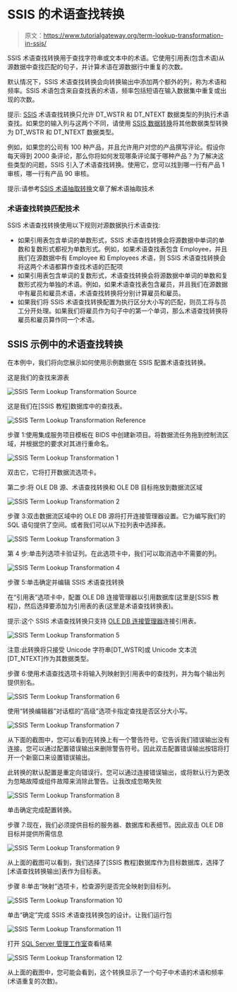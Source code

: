 # SSIS 的术语查找转换

> 原文：<https://www.tutorialgateway.org/term-lookup-transformation-in-ssis/>

SSIS 术语查找转换用于查找字符串或文本中的术语。它使用引用表(包含术语)从源数据中查找匹配的句子，并计算术语在源数据行中重复的次数。

默认情况下，SSIS 术语查找转换会向转换输出中添加两个额外的列，称为术语和频率。SSIS 术语包含来自查找表的术语，频率包括短语在输入数据集中重复或出现的次数。

提示: [SSIS](https://www.tutorialgateway.org/ssis/) 术语查找转换只允许 DT_WSTR 和 DT_NTEXT 数据类型的列执行术语查找。如果您的输入列与这两个不同，请使用 [SSIS 数据转换](https://www.tutorialgateway.org/ssis-data-conversion/)将其他数据类型转换为 DT_WSTR 和 DT_NTEXT 数据类型。

例如，如果您的公司有 100 种产品，并且允许用户对您的产品撰写评论。假设你每天得到 2000 条评论，那么你将如何发现哪条评论属于哪种产品？为了解决这些类型的问题，SSIS 引入了术语查找转换。使用它，您可以找到哪一行有产品 1 审核，哪一行有产品 90 审核。

提示:请参考[SSIS 术语抽取转换](https://www.tutorialgateway.org/term-extraction-transformation-in-ssis/)文章了解术语抽取技术

### 术语查找转换匹配技术

SSIS 术语查找转换使用以下规则对源数据执行术语查找:

*   如果引用表包含单词的单数形式，SSIS 术语查找转换会将源数据中单词的单数和复数形式都视为单数形式。例如，如果术语查找表包含 Employee，并且我们在源数据中有 Employee 和 Employees 术语，则 SSIS 术语查找转换会将这两个术语都算作查找术语的匹配项
*   如果引用表包含单词的复数形式，术语查找转换会将源数据中单词的单数和复数形式视为单独的术语。例如，如果术语查找表包含雇员，并且我们在源数据中有雇员和雇员术语，术语查找转换将分别计算雇员和雇员。
*   如果我们将 SSIS 术语查找转换配置为执行区分大小写的匹配，则员工将与员工分开处理。如果我们将雇员作为句子中的第一个单词，那么术语查找转换将雇员和雇员算作同一个术语。

## SSIS 示例中的术语查找转换

在本例中，我们将向您展示如何使用示例数据在 SSIS 配置术语查找转换。

这是我们的查找来源表

![SSIS Term Lookup Transformation Source](img/efc96f085883bf7488dd0c8395891b3e.png)

这是我们在[SSIS 教程]数据库中的查找表。

![SSIS Term Lookup Transformation Reference](img/bfad495cdff1f8209852dab7a4af89f7.png)

步骤 1:使用集成服务项目模板在 BIDS 中创建新项目。将数据流任务拖到控制流区域，并根据您的要求对其进行重命名。

![SSIS Term Lookup Transformation 1](img/e79a1806e17fba74066db2246eb9f989.png)

双击它，它将打开数据流选项卡。

第二步:将 OLE DB 源、术语查找转换和 OLE DB 目标拖放到数据流区域

![SSIS Term Lookup Transformation 2](img/ae31056517abcc8d9363832e78b4c12f.png)

步骤 3:双击数据流区域中的 OLE DB 源将打开连接管理器设置。它为编写我们的 SQL 语句提供了空间。或者我们可以从下拉列表中选择表。

![SSIS Term Lookup Transformation 3](img/0650f44d82ec9f2b6794bd4db17979f5.png)

第 4 步:单击列选项卡验证列。在此选项卡中，我们可以取消选中不需要的列。

![SSIS Term Lookup Transformation 4](img/85c9faa085dc872a5a5b01e22e5a33b3.png)

步骤 5:单击确定并编辑 SSIS 术语查找转换

在“引用表”选项卡中，配置 OLE DB 连接管理器以引用数据库(这里是[SSIS 教程])，然后选择要添加为引用表的表(这里是术语查找转换表)。

提示:这个 SSIS 术语查找转换只支持 [OLE DB 连接管理器](https://www.tutorialgateway.org/ole-db-connection-manager-in-ssis/)连接引用表。

![SSIS Term Lookup Transformation 5](img/47b5fba6bbb3dd57c6168360d1292cd8.png)

注意:此转换将只接受 Unicode 字符串[DT_WSTR]或 Unicode 文本流[DT_NTEXT]作为其数据类型。

步骤 6:使用术语查找选项卡将输入列映射到引用表中的查找列，并为每个输出列提供别名。

![SSIS Term Lookup Transformation 6](img/79b819c9b7fba0dd0aa8407c2fd659b1.png)

使用“转换编辑器”对话框的“高级”选项卡指定查找是否区分大小写。

![SSIS Term Lookup Transformation 7](img/f4a627afbe7ee271eafb032a91ed2c58.png)

从下面的截图中，您可以看到在转换上有一个警告符号。它告诉我们错误输出没有连接。您可以通过配置错误输出来删除警告符号。因此双击配置错误输出按钮将打开一个新窗口来设置错误输出。

此转换的默认配置是重定向错误行。您可以通过连接错误输出，或将默认行为更改为忽略故障或组件故障来消除此警告。让我改成忽略失败

![SSIS Term Lookup Transformation 8](img/489ebeca70cd63010b5a2bdac60fd8e8.png)

单击确定完成配置转换。

步骤 7:现在，我们必须提供目标的服务器、数据库和表细节。因此双击 OLE DB 目标并提供所需信息

![SSIS Term Lookup Transformation 9](img/e10494af44b4d0d029a4128714313415.png)

从上面的截图可以看到，我们选择了[SSIS 教程]数据库作为目标数据库，选择了[术语查找转换输出]表作为目标表。

步骤 8:单击“映射”选项卡，检查源列是否完全映射到目标列。

![SSIS Term Lookup Transformation 10](img/b4b9f48edd668365e7a429964d738557.png)

单击“确定”完成 SSIS 术语查找转换包的设计。让我们运行包

![SSIS Term Lookup Transformation 11](img/9616dd78e9a9546458f8734fecaecc12.png)

打开 [SQL Server 管理工作室](https://www.tutorialgateway.org/sql/)查看结果

![SSIS Term Lookup Transformation 12](img/f5e6913a7f5ce6fbb4b6affb5d6335d7.png)

从上面的截图中，您可能会看到，这个转换显示了一个句子中术语的术语和频率(术语重复的次数)。